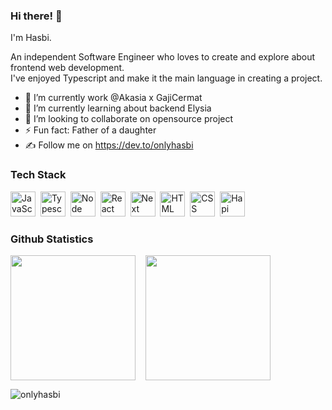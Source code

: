 ### Hi there! 👋
I'm Hasbi.

An independent Software Engineer who loves to create and explore about frontend web development.<br/>
I've enjoyed Typescript and make it the main language in creating a project.

- 🔭 I’m currently work @Akasia x GajiCermat
- 🌱 I’m currently learning about backend Elysia
- 👯 I’m looking to collaborate on opensource project
- ⚡ Fun fact: Father of a daughter
- ✍️ Follow me on https://dev.to/onlyhasbi

### Tech Stack

<div>
  <img src="https://cdn.jsdelivr.net/gh/devicons/devicon/icons/javascript/javascript-original.svg" title="JavaScript" alt="JavaScript" width="40" height="40"/>&nbsp;
  <img src="https://cdn.jsdelivr.net/gh/devicons/devicon/icons/typescript/typescript-original.svg" title="Typescript" alt="Typescript" width="40" height="40"/>&nbsp;
  <img src="https://cdn.jsdelivr.net/gh/devicons/devicon/icons/nodejs/nodejs-original.svg" title="Node" alt="Node" width="40" height="40"/>&nbsp;
  <img src="https://cdn.jsdelivr.net/gh/devicons/devicon/icons/react/react-original.svg" title="React" alt="React" width="40" height="40"/>&nbsp;
  <img src="https://cdn.jsdelivr.net/gh/devicons/devicon/icons/nextjs/nextjs-original.svg" title="Next" alt="Next" width="40" height="40"/>&nbsp;
  <img src="https://cdn.jsdelivr.net/gh/devicons/devicon/icons/html5/html5-original.svg" title="HTML" alt="HTML" width="40" height="40"/>&nbsp;
  <img src="https://cdn.jsdelivr.net/gh/devicons/devicon/icons/css3/css3-original.svg" title="CSS" alt="CSS" width="40" height="40"/>&nbsp;
  <img src="https://avatars.githubusercontent.com/u/3774533?s=200&v=4" title="Hapi" alt="Hapi" width="40" height="40"/>&nbsp;
</div>

### Github Statistics
<img height=200 align="center" src="http://github-readme-streak-stats.herokuapp.com?user=onlyhasbi&card_width=450" />&nbsp;&nbsp;&nbsp;
<img height=200 align="center" src="https://github-readme-stats.vercel.app/api/top-langs?username=onlyhasbi&layout=compact&langs_count=8&card_width=320" />

<p align="left"> <img src="https://komarev.com/ghpvc/?username=onlyhasbi&label=Profile%20views&color=ba0bea&style=flat" alt="onlyhasbi" /> </p>
